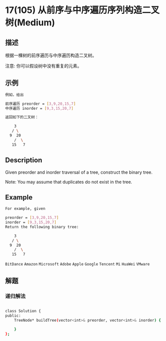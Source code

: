 # 17(105) 从前序与中序遍历序列构造二叉树(Medium)
## 描述

根据一棵树的前序遍历与中序遍历构造二叉树。

注意:
你可以假设树中没有重复的元素。

## 示例
```bash
例如，给出

前序遍历 preorder = [3,9,20,15,7]
中序遍历 inorder = [9,3,15,20,7]

返回如下的二叉树：

    3
   / \
  9  20
    /  \
   15   7
``` 

## Description

Given preorder and inorder traversal of a tree, construct the binary tree.

Note:
You may assume that duplicates do not exist in the tree.


## Example

```bash
For example, given

preorder = [3,9,20,15,7]
inorder = [9,3,15,20,7]
Return the following binary tree:

    3
   / \
  9  20
    /  \
   15   7

```

`BitDance` `Amazon` `Microsoft` `Adobe` `Apple` `Google` `Tencent` `Mi` `HuaWei` `VMware`

## 解题

### 递归解法
```bash

class Solution {
public:
    TreeNode* buildTree(vector<int>& preorder, vector<int>& inorder) {
        
    }
};

```